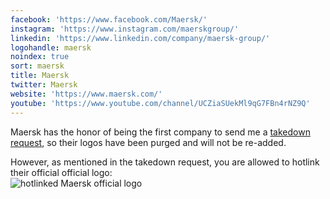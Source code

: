 ```yaml
---
facebook: 'https://www.facebook.com/Maersk/'
instagram: 'https://www.instagram.com/maerskgroup/'
linkedin: 'https://www.linkedin.com/company/maersk-group/'
logohandle: maersk
noindex: true
sort: maersk
title: Maersk
twitter: Maersk
website: 'https://www.maersk.com/'
youtube: 'https://www.youtube.com/channel/UCZiaSUekMl9qG7FBn4rNZ9Q'
---
```


Maersk has the honor of being the first company to send me a <a href="2019-02-27_maersk_takedown.pdf">takedown request</a>, so their logos have been purged and will not be re-added.

However, as mentioned in the takedown request, you are allowed to hotlink their official official logo:<br/>
![hotlinked Maersk official logo](https://www.maersk.com/Assets/ML-Integrated/integrated-global-navigation/build/assets/img/logos/maeu.svg)
